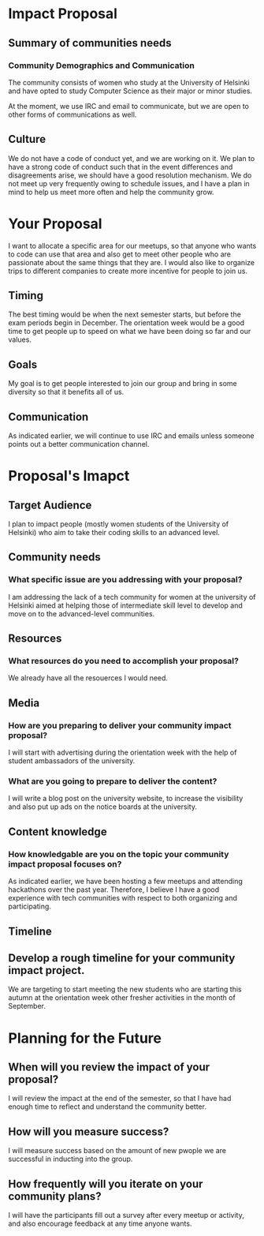 # Impact Proposal

## Summary of communities needs

### Community Demographics and Communication

The community consists of women who study at the University of Helsinki and have opted to study Computer Science as their major or minor studies.

At the moment, we use IRC and email to communicate, but we are open to other forms of communications as well.

## Culture

We do not have a code of conduct yet, and we are working on it. We plan to have a strong code of conduct such that in the event differences and disagreements arise, we should have a good resolution mechanism.
We do not meet up very frequently owing to schedule issues, and I have a plan in mind to help us meet more often and help the community grow.

# Your Proposal

I want to allocate a specific area for our meetups, so that anyone who wants to code can use that area and also get to meet other people who are passionate about the same things that they are. I would also like to organize trips to different companies to create more incentive for people to join us.

## Timing
The best timing would be when the next semester starts, but before the exam periods begin in December. The orientation week would be a good time to get people up to speed on what we have been doing so far and our values.

## Goals
My goal is to get people interested to join our group and bring in some diversity so that it benefits all of us.

## Communication

As indicated earlier, we will continue to use IRC and emails unless someone points out a better communication channel.


# Proposal's Imapct

## Target Audience
I plan to impact people (mostly women students of the University of Helsinki) who aim to take their coding skills to an advanced level.

## Community needs 
### What specific issue are you addressing with your proposal?
I am addressing the lack of a tech community for women at the university of Helsinki aimed at helping those of intermediate skill level to develop and move on to the advanced-level communities.

## Resources
### What resources do you need to accomplish your proposal?
We already have all the resouerces I would need. 

## Media
### How are you preparing to deliver your community impact proposal?
I will start with advertising during the orientation week with the help of student ambassadors of the university.

### What are you going to prepare to deliver the content?
I will write a blog post on the university website, to increase the visibility and also put up ads on the notice boards at the university. 

## Content knowledge
### How knowledgable are you on the topic your community impact proposal focuses on?
As indicated earlier, we have been hosting a few meetups and attending hackathons over the past year. Therefore, I believe I have a good experience with tech communities with respect to both organizing and participating.

## Timeline
## Develop a rough timeline for your community impact project.
We are targeting to start meeting the new students who are starting this autumn at the orientation week other fresher activities in the month of September. 

# Planning for the Future
## When will you review the impact of your proposal?
I will review the impact at the end of the semester, so that I have had enough time to reflect and understand the community better.

## How will you measure success?
I will measure success based on the amount of new pwople we are successful in inducting into the group.

## How frequently will you iterate on your community plans?
I will have the participants fill out a survey after every meetup or activity, and also encourage feedback at any time anyone wants.


